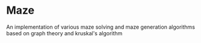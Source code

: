 # Maze
An implementation of various maze solving and maze generation algorithms based on graph theory and kruskal's algorithm
